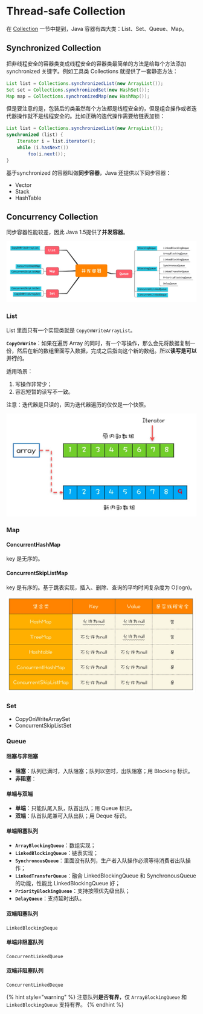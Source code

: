 # Thread-safe Collection

在 [Collection](../class-libraries/collection.md) 一节中提到，Java 容器有四大类：List、Set、Queue、Map。

## Synchronized Collection

把非线程安全的容器类变成线程安全的容器类最简单的方法是给每个方法添加 synchronized 关键字。例如工具类 Collections 就提供了一套静态方法：

```java
List list = Collections.synchronizedList(new ArrayList());
Set set = Collections.synchronizedSet(new HashSet());
Map map = Collections.synchronizedMap(new HashMap());
```

但是要注意的是，包装后的类虽然每个方法都是线程安全的，但是组合操作或者迭代器操作就不是线程安全的。比如正确的迭代操作需要给链表加锁：

```java
List list = Collections.synchronizedList(new ArrayList()); 
synchronized (list) { 
    Iterator i = list.iterator(); 
    while (i.hasNext()) 
        foo(i.next());
}
```

基于synchronized 的容器叫做**同步容器**，Java 还提供以下同步容器：

* Vector
* Stack
* HashTable

## Concurrency Collection

同步容器性能较差，因此 Java 1.5提供了**并发容器**。

![](../../.gitbook/assets/image%20%28138%29.png)

### List

List 里面只有一个实现类就是 `CopyOnWriteArrayList`。

**`CopyOnWrite`**：如果在遍历 Array 的同时，有一个写操作，那么会先将数据复制一份，然后在新的数组里面写入数据，完成之后指向这个新的数组。所以**读写是可以并行**的。

适用场景：

1. 写操作非常少；
2. 容忍短暂的读写不一致。

注意：迭代器是只读的，因为迭代器遍历的仅仅是一个快照。

![](../../.gitbook/assets/image%20%2843%29.png)

### Map

#### ConcurrentHashMap

key 是无序的。

#### ConcurrentSkipListMap

key 是有序的。基于跳表实现，插入、删除、查询的平均时间复杂度为 O\(logn\)。

![](../../.gitbook/assets/image%20%28141%29.png)

### Set

* CopyOnWriteArraySet
* ConcurrentSkipListSet

### Queue

#### 阻塞与非阻塞

* **阻塞**：队列已满时，入队阻塞；队列以空时，出队阻塞；用 Blocking 标识。
* **非阻塞**：

#### 单端与双端

* **单端**：只能队尾入队，队首出队；用 Queue 标识。
* **双端**：队首队尾兼可入队出队；用 Deque 标识。

#### 单端阻塞队列

* **`ArrayBlockingQueue`**：数组实现；
* **`LinkedBlockingQueue`**：链表实现；
* **`SynchronousQueue`**：里面没有队列，生产者入队操作必须等待消费者出队操作；
* **`LinkedTransferQueue`**：融合 LinkedBlockingQueue 和 SynchronousQueue 的功能，性能比 LinkedBlockingQueue 好；
* **`PriorityBlockingQueue`**：支持按照优先级出队；
* **`DelayQueue`**：支持延时出队。

#### 双端阻塞队列

`LinkedBlockingDeque`

#### 单端非阻塞队列

`ConcurrentLinkedQueue`

#### 双端非阻塞队列

`ConcurrentLinkedDeque`

{% hint style="warning" %}
注意队列**是否有界**，仅 `ArrayBlockingQueue` 和 `LinkedBlockingQueue` 支持有界。
{% endhint %}

